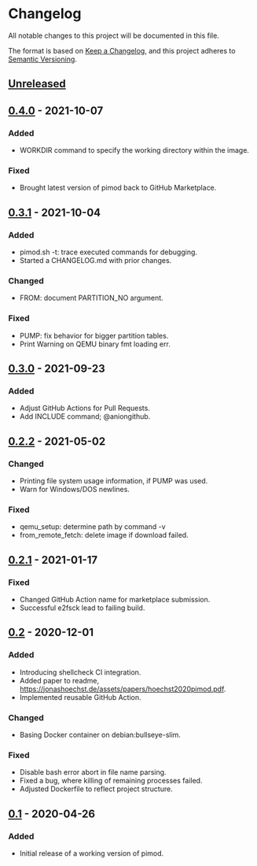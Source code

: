 # Changelog
All notable changes to this project will be documented in this file.

The format is based on [Keep a Changelog](https://keepachangelog.com/en/1.0.0/),
and this project adheres to [Semantic Versioning](https://semver.org/spec/v2.0.0.html).

## [Unreleased]

## [0.4.0] - 2021-10-07
### Added
- WORKDIR command to specify the working directory within the image.

### Fixed
- Brought latest version of pimod back to GitHub Marketplace.

## [0.3.1] - 2021-10-04
### Added
- pimod.sh -t: trace executed commands for debugging.
- Started a CHANGELOG.md with prior changes.

### Changed
- FROM: document PARTITION_NO argument.

### Fixed
- PUMP: fix behavior for bigger partition tables.
- Print Warning on QEMU binary fmt loading err.

## [0.3.0] - 2021-09-23
### Added
- Adjust GitHub Actions for Pull Requests.
- Add INCLUDE command; @aniongithub.

## [0.2.2] - 2021-05-02
### Changed
- Printing file system usage information, if PUMP was used.
- Warn for Windows/DOS newlines.

### Fixed
- qemu_setup: determine path by command -v
- from_remote_fetch: delete image if download failed.

## [0.2.1] - 2021-01-17
### Fixed
- Changed GitHub Action name for marketplace submission.
- Successful e2fsck lead to failing build.

## [0.2] - 2020-12-01
### Added
- Introducing shellcheck CI integration.
- Added paper to readme, <https://jonashoechst.de/assets/papers/hoechst2020pimod.pdf>.
- Implemented reusable GitHub Action.

### Changed
- Basing Docker container on debian:bullseye-slim.

### Fixed
- Disable bash error abort in file name parsing.
- Fixed a bug, where killing of remaining processes failed.
- Adjusted Dockerfile to reflect project structure.

## [0.1] - 2020-04-26
### Added
- Initial release of a working version of pimod.

[Unreleased]: https://github.com/Nature40/pimod/compare/v0.4.0...HEAD
[0.4.0]: https://github.com/Nature40/pimod/compare/v0.3.1...v0.4.0
[0.3.1]: https://github.com/Nature40/pimod/compare/v0.3.0...v0.3.1
[0.3.0]: https://github.com/Nature40/pimod/compare/v0.2.2...v0.3.0
[0.2.2]: https://github.com/Nature40/pimod/compare/v0.2.1...v0.2.2
[0.2.1]: https://github.com/Nature40/pimod/compare/v0.2...v0.2.1
[0.2]: https://github.com/Nature40/pimod/compare/v0.1...v0.2
[0.1]: https://github.com/Nature40/pimod/releases/tag/v0.1
